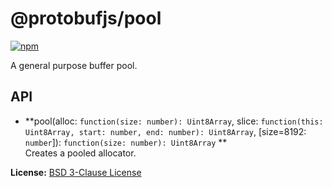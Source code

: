 @protobufjs/pool
================
[![npm](https://img.shields.io/npm/v/@protobufjs/pool.svg)](https://www.npmjs.com/package/@protobufjs/pool)

A general purpose buffer pool.

API
---

* **pool(alloc: `function(size: number): Uint8Array`,
  slice: `function(this: Uint8Array, start: number, end: number): Uint8Array`, [size=8192: `number`]): `function(size: number): Uint8Array`
  **<br />
  Creates a pooled allocator.

**License:** [BSD 3-Clause License](https://opensource.org/licenses/BSD-3-Clause)
